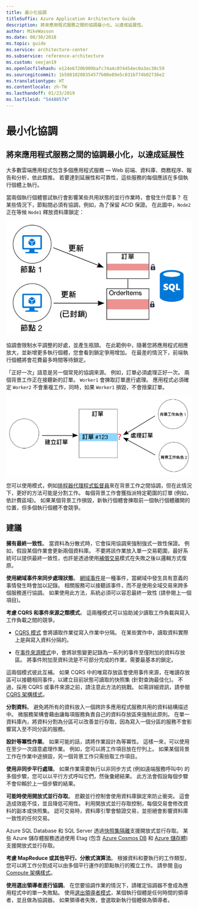 ```yaml
---
title: 最小化協調
titleSuffix: Azure Application Architecture Guide
description: 將來應用程式服務之間的協調最小化，以達成延展性。
author: MikeWasson
ms.date: 08/30/2018
ms.topic: guide
ms.service: architecture-center
ms.subservice: reference-architecture
ms.custom: seojan19
ms.openlocfilehash: e124e6720b909bafc74a4c074454ec0a3ec30c59
ms.sourcegitcommit: 1b50810208354577b00e89e5c031b774b02736e2
ms.translationtype: HT
ms.contentlocale: zh-TW
ms.lasthandoff: 01/23/2019
ms.locfileid: "54488574"
---
```

# <a name="minimize-coordination"></a>最小化協調

## <a name="minimize-coordination-between-application-services-to-achieve-scalability"></a>將來應用程式服務之間的協調最小化，以達成延展性

大多數雲端應用程式包含多個應用程式服務 &mdash; Web 前端、資料庫、商務程序、報告和分析，依此類推。 若要達到延展性和可靠性，這些服務的每個應該在多個執行個體上執行。

當兩個執行個體嘗試執行會影響某些共用狀態的並行作業時，會發生什麼事？ 在某些情況下，節點間必須有協調，例如，為了保留 ACID 保證。 在此圖中，`Node2` 正在等候 `Node1` 釋放資料庫鎖定：

![資料庫鎖定圖](./images/database-lock.svg)

協調會限制水平調整的好處，並產生瓶頸。 在此範例中，隨著您將應用程式相應放大，並新增更多執行個體，您會看到鎖定爭用增加。 在最差的情況下，前端執行個體將會花費最多時間等待鎖定。

「正好一次」語意是另一個常見的協調來源。 例如，訂單必須處理正好一次。 兩個背景工作正在接聽新的訂單。 `Worker1` 會揀取訂單進行處理。 應用程式必須確定 `Worker2` 不會重複工作，同時，如果 `Worker1` 損毀，不會捨棄訂單。

![協調圖](./images/coordination.svg)

您可以使用模式，例如[排程器代理程式監督員][sas-pattern]來在背景工作之間協調，但在此情況下，更好的方法可能是分割工作。 每個背景工作會獲指派特定範圍的訂單 (例如，依計費區域)。 如果某個背景工作損毀，新執行個體會揀取前一個執行個體離開的位置，但多個執行個體不會競爭。

## <a name="recommendations"></a>建議

**擁有最終一致性**。 當資料為分散式時，它會採用協調來強制強式一致性保證。 例如，假設某個作業會更新兩個資料庫。 不要將該作業放入單一交易範圍，最好系統可以提供最終一致性，也許是透過使用[補償交易][compensating-transaction]模式在失敗之後以邏輯方式復原。

**使用網域事件來同步處理狀態**。 [網域事件][domain-event]是一種事件，當網域中發生具有意義的事情發生時會加以記錄。 相關服務可以接聽該事件，而不是使用全域交易來跨多個服務進行協調。 如果使用此方法，系統必須可以容忍最終一致性 (請參閱上一個項目)。

**考慮 CQRS 和事件來源之類模式**。 這兩種模式可以協助減少讀取工作負載與寫入工作負載之間的競爭。

- [CQRS 模式][cqrs-pattern] 會將讀取作業從寫入作業中分隔。 在某些實作中，讀取資料實際上是與寫入資料分隔的。

- 在[事件來源模式][event-sourcing]中，會將狀態變更記錄為一系列的事件至僅附加的資料存放區。 將事件附加至資料流是不可部分完成的作業，需要最基本的鎖定。

這兩個模式彼此互補。 如果 CQRS 中的唯寫存放區會使用事件來源，在唯讀存放區可以接聽相同事件，以建立目前狀態可讀取的快照集 (針對查詢最佳化)。 不過，採用 CQRS 或事件來源之前，請注意此方法的挑戰。 如需詳細資訊，請參閱 [CQRS 架構樣式][cqrs-style]。

**分割資料**。  避免將所有的資料放入一個跨許多應用程式服務共用的資料結構描述中。 微服務架構會藉由讓每項服務負責自己的資料存放區來強制此原則。 在單一資料庫內，將資料分割為分區可以改善並行存取，因為寫入一個分區的服務不會影響寫入至不同分區的服務。

**設計等冪性作業**。 如果可能的話，請將作業設計為等冪性。 這樣一來，可以使用在至少一次語意處理作業。 例如，您可以將工作項目放在佇列上。 如果某個背景工作在作業中途損毀，另一個背景工作只需撿取工作項目。

**使用非同步平行處理**。 如果作業需要執行以非同步方式 (例如遠端服務呼叫中) 的多個步驟，您可以以平行方式呼叫它們，然後彙總結果。 此方法會假設每個步驟不會仰賴於上一個步驟的結果。

**可能時使用開放式並行存取**。 悲觀並行控制會使用資料庫鎖定來防止衝突。 這會造成效能不佳，並且降低可用性。 利用開放式並行存取控制，每個交易會修改資料的副本或快照集。 認可交易時，資料庫引擎會驗證交易，並拒絕會影響資料庫一致性的任何交易。

Azure SQL Database 和 SQL Server 透過[快照集隔離][sql-snapshot-isolation]支援開放式並行存取。 某些 Azure 儲存體服務透過使用 Etag (包含 [Azure Cosmos DB][cosmosdb-faq] 和 [Azure 儲存體][storage-concurrency]) 支援開放式並行存取。

**考慮 MapReduce 或其他平行、分散式演算法**。 根據資料和要執行的工作類型，您可以將工作分割成可以由多個平行運作的節點執行的獨立工作。 請參閱 [Big Compute 架構樣式][big-compute]。

**使用選出領導者進行協調**。 在您要協調作業的情況下，請確定協調器不會成為應用程式中的單一失敗點。 使用[選出領導者模式][leader-election]，某個執行個體是任何時間的領導者，並且做為協調器。 如果領導者失敗，會選取新執行個體做為領導者。

<!-- links -->

[big-compute]: ../architecture-styles/big-compute.md
[compensating-transaction]: ../../patterns/compensating-transaction.md
[cqrs-style]: ../architecture-styles/cqrs.md
[cqrs-pattern]: ../../patterns/cqrs.md
[cosmosdb-faq]: /azure/cosmos-db/faq
[domain-event]: https://martinfowler.com/eaaDev/DomainEvent.html
[event-sourcing]: ../../patterns/event-sourcing.md
[leader-election]: ../../patterns/leader-election.md
[sas-pattern]: ../../patterns/scheduler-agent-supervisor.md
[sql-snapshot-isolation]: /sql/t-sql/statements/set-transaction-isolation-level-transact-sql
[storage-concurrency]: https://azure.microsoft.com/blog/managing-concurrency-in-microsoft-azure-storage-2/